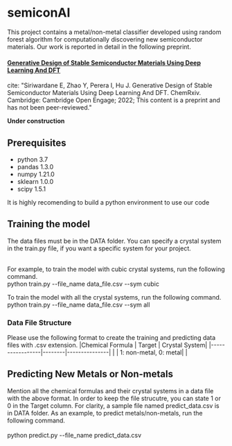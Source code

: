 # semiconAI
This project contains a metal/non-metal classifier developed using random forest algorithm for computationally discovering new semiconductor materials. Our work is reported in detail in the following preprint.

#### [Generative Design of Stable Semiconductor Materials Using Deep Learning And DFT](https://chemrxiv.org/engage/chemrxiv/article-details/61d08f7275c57229dbff6255)

cite:  "Siriwardane E, Zhao Y, Perera I, Hu J. Generative Design of Stable Semiconductor Materials Using Deep Learning And DFT. ChemRxiv. Cambridge: Cambridge Open Engage; 2022; This content is a preprint and has not been peer-reviewed."

**Under construction**

## Prerequisites
- python 3.7
- pandas 1.3.0
- numpy 1.21.0
- sklearn 1.0.0
- scipy 1.5.1

It is highly recomending to build a python environment to use our code

## Training the model

The data files must be in the DATA folder. You can specify a crystal system in the train.py file, if you want a specific system for your project. <br />  <br />

For example, to train the model with cubic crystal systems, run the following command.  <br />
python train.py --file_name data_file.csv --sym cubic

To train the model with all the crystal systems, run the following command.
python train.py --file_name data_file.csv --sym all


### Data File Structure
Please use the following format to create the training and predicting data files with .csv extension.
|Chemical Formula | Target | Crystal System|
|-----------------|--------|---------------|
| | 1: non-metal, 0: metal| |

## Predicting New Metals or Non-metals
Mention all the chemical formulas and their crystal systems in a data file with the above format. In order to keep the file strucutre, you can state 1 or 0 in the Target column. For clarity, a sample file named predict_data.csv is in DATA folder. As an example, to predict metals/non-metals, run the following command. <br />  <br />
python predict.py --file_name predict_data.csv

